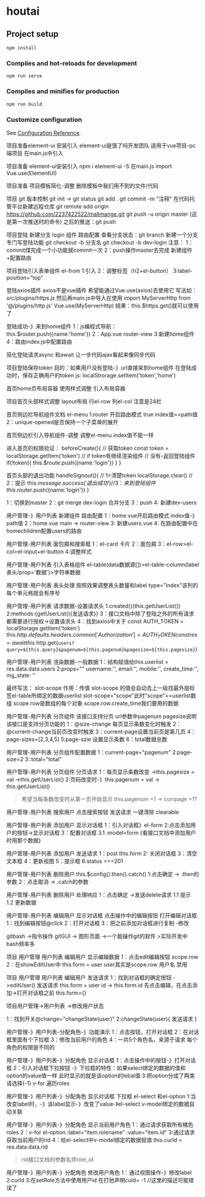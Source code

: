# houtai

## Project setup
```
npm install
```

### Compiles and hot-reloads for development
```
npm run serve
```

### Compiles and minifies for production
```
npm run build
```

### Customize configuration
See [Configuration Reference](https://cli.vuejs.org/config/).

项目准备element-ui 安装引入
element-ui是饿了吗开发团队
适用于vue项目-pc端项目
在main.js中引入

项目准备 element-ui安装引入
npm i element-ui -S
在main.js import
Vue.use(ElementUI)

项目准备 项目模板简化-调整
删除模板中我们用不到的文件/代码

项目  git 版本控制
git init -> 
git status
git add .
git commit -m "注释"
在代码托管平台新建远程仓库
git remote add origin https://github.com/2237422522/mallmange.git
git push -u origin master (这是第一次推送时的命令)
之后的推送：git push

项目登陆 新建分支 login 组件 路由配置
查看分支状态：git branch
新建一个分支 专门写登陆功能
git checkout -b 分支名
git checkout -b dev-login
注意：
1：commit煤完成一个小功能就commit一次
2：push操作master去完成
新建组件+配置路由

项目登陆引入表单组件
el-from
1:引入
2：调整标签（h2+el-button）
3:label-position="top"

登陆axios插件
axios不是vue插件 希望能通过Vue.use(axios)去使用它
写法如：src/plugins/https.js
然后再main.js中导入在使用
import MyServerHttp from '@/plugins/http.js'
Vue.use(MyServerHttp)
结果：this.$https.get()就可以使用了

登陆成功-》来到home组件
1：js编程式导航：this.$router.push({name:'home'})
2：App.vue router-view
3:新建home组件
4：路由index.js中配置路由

简化登陆请求async 和await
让一步代码ajax看起来像同步代码  

项目登陆保存token
目的：如果用户没有登陆-》url直接来到home组件
在登陆成功时，保存正确用户的token
js:
    localStrorage.setItem('token','home')

首页home页布局容器 使用样式调整
引入布局容器

项目首页头部样式调整
layout布局
行el-row
列el-col
注意是24栏

首页侧边栏导航组件文档
el-menu
1:router 开启路由模式 true index值==path值
2：unique-opened是否保持一个子菜单的展开

首页侧边栏引入导航组件-调整
调整el-menu
index值不能一样

进入首页的权限验证：
beforeCreate(){
            // 获取token
            const token = localStorage.getItem('token')
        // if token有继续渲染组件
        // 没有-返回登陆组件
            if(!token){
                this.$route.push({name:'login'})
            }
        }

首页头部的退出功能
handleSignout(){
                // 1>清楚token
                localStorage.clear()
                // 2：提示
                this.$message.success('退出成功')
                // 3：来到登陆组件
                this.$router.push({name:'login'})
            }

1：切换到master
2：git merge dev-login 合并分支
3：push
4: 新建dev-users

用户管理-》用户列表 新建组件 路由配置
1：home.vue开启路由模式 index值-》path值
2：home.vue main -> router-view
3: 新建users.vue
4: 在路由配置中在homechildren配置users的路由

用户管理-用户列表 面包屑和搜索框
1：el-card 卡片
2：面包屑
3：el-row>el-col>el-input+el-button
4:调整样式

用户管理-用户列表 引入表格组件
el-table(data数据源[])>el-table-column(label表头/prop='数据')>字符串数据

用户管理-用户列表 表头处理
按照效果调整表头数量和label
type="index"该列的 每个单元格就会有序号

用户管理-用户列表 请求数据-设置请求头
1.created(){this.getUserList()}
2:methods:{getUserList(){发送请求}}
3：接口文档中除了登陆之外的所有请求都需要进行授权->设置请求头
4：找到axios中关于
const AUTH_TOKEN = localStorage.getItem('token')
this.$http.defaults.headers.common['Authorization'] = AUTH_TOKEN
const res = await this.$http.get(`users?query=${this.query}&pagenum=${this.pagenum}&pagesize=${this.pagesize}`)

用户管理-用户列表 渲染数据-一般数据
1：结构赋值给this.userlist = res.data.data.users
2:props=""
    username:'',
    email:'',
    mobile:'',
    create_time:'',
    mg_state: ''

最终写法：
slot-scope 作用：传值
slot-scope 的值会自动去上一级找最外层标签el-table所绑定的数据userlist
slot-scope="scope"此时"scope"==userlist数组
scope.row是数组的每个对象
scope.row.create_time我们要用的数据

用户管理-用户列表 分页组件
该接口支持分页 url参数中pagenum pagesize说明该接口是支持分页功能的
1：@size-change 每页显示条数变化时触发
2：@current-change当前页改变时触发
3：current-page设置当前页是第几页
4：page-sizes=[2,3,4,5]
5:page-szie 设置显示条数
6：total数据总数

用户管理-用户列表 分页组件配置数据
1：current-page="pagenum"
2:page-size=2
3::total="total"

用户管理-用户列表 分页组件 分页请求
1：每页显示条数改变 ->this.pagesize = val ->this.getUserList()
2:页码改变时-》this.pagenum = val -> this.getUserList()
>希望当每条数改变时从第一页开始显示 this.pagenum =1 -> currpage =1?

用户管理-用户列表 搜索用户
点击搜索按钮 发送请求
一键清除 clearable

用户管理-用户列表 添加用户 显示对话框
1：引入对话框》el-form
2:点击添加用户的按钮->显示对话框
3：配置对话框
3.1 :model=form {看接口文档中添加用户时用那个数据}

用户管理-用户列表 添加用户 发送请求
1：post this.form
2: 关闭对话框
3：清空文本框
4：更新视图
5：提示框
6:status ===201

用户管理-用户列表 删除用户 
this.$config().then().catch()
1:点击确定 ->  .then的参数
2：点击取消 -> .catch的参数

用户管理-用户列表 删除用户  处理响应
1：点击确定 ->发送delete请求
1.1 提示
1.2 更新数据

用户管理-用户列表 编辑用户  显示对话框
点击操作中的编辑按钮 打开编辑对话框
1：找到编辑按钮@click
2：打开对话框
3：把之前添加对话框进行复制 -修改

gitbash ->指令操作
gitGUI -> 图形页面 ->一个能操作git的软件
    >实际开发中bash频率多

项目 用户管理 用户列表 编辑用户 显示编辑数据
1：点击edit编辑按钮 scope.row 
2：在showEditUser中 this.form = user  user其实是scope.row
用户名 禁用

项目 用户管理 用户列表 编辑用户 发送请求
1：找到对话框的确定按钮 ->editUser() 发送请求
this.form = user
id -> this.form.id
先点击编辑，在点击添加->打开对话框之前 this.form={}

项目用户管理->用户列表 ->修改用户状态
<!-- 这里出现了一个问题，视图优先于数据修改了 
所以需要将v-modle绑定的数据 该为属性绑定:value=""
-->
1：找到开关@change="changeState(user)"
2:changeState(user){
    发送请求
}

用户管理-》用户列表-分配角色-》功能演示
1：点击按钮，打开对话框
2：在对话框里面有个下拉框
3：修改当前用户的角色
4：一共5个角色名，来源于请求
每个角色的权限是不同的

用户管理-》用户列表-》分配角色 显示对话框
1：点击操作中的按钮-》打开对话框
2：引入对话框下拉按钮
-》下拉框的特性：如果select绑定的数据的值和option的value值一样
此时显示的就是该option的lebal值
3:把option分成了两类 请选择(-1) v-for 遍历roles

用户管理-》用户列表-》分配角色 显示对话框 下拉框
el-select 和el-option
1:当改变label时，-》该label显示-》改变了value-》el-select v-model绑定的数据自动关联

用户管理-》用户列表-》分配角色 显示当前用户角色
1：通过请求获取所有橘色roles
2：v-for el-option  :label="item.rolename" :value="item.id"
3:通过请求获取当前用户的rid
4：给el-select中v-model绑定的数据赋值 this.curId = res.data.data.rid
>rid接口文档的参数名师role_id

用户管理-》用户列表-》分配角色 修改用户角色
1：通过视图操作-》修改label
2:curId
3:在setRole方法中使用用户id 在打他声明cuId= -1  //这里的描述可能错误了